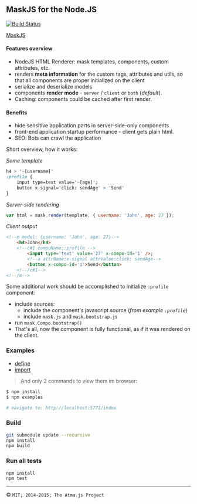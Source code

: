 MaskJS for the Node.JS
----
[![Build Status](https://travis-ci.org/atmajs/mask-node.png?branch=master)](https://travis-ci.org/atmajs/mask-node)

[MaskJS](https://github.com/atmajs/MaskJS)


#### Features overview

- NodeJS HTML Renderer: mask templates, components, custom attributes, etc.
- renders **meta information** for the custom tags, attributes and utils, so that all components are proper initialized on the client
- serialize and deserialize models
- components **render mode** - `server` / `client` or `both` (_default_).
- Caching: components could be cached after first render.

#### Benefits
- hide sensitive application parts in server-side-only components
- front-end application startup performance - client gets plain html.
- SEO: Bots can crawl the application 

Short overview, how it works:

_Some template_
```sass
h4 > '~[username]'
:profile {
	input type=text value='~[age]';
	button x-signal='click: sendAge' > 'Send'
}
```

_Server-side rendering_
```javascript
var html = mask.render(template, { username: 'John', age: 27 });
```

_Client output_
```html
<!--m model: {username: 'John', age: 27}-->
	<h4>John</h4>
	<!--c#1 compoName::profile -->
		<input type='text' value='27' x-compo-id='1' />;
		<!--a attrName:x-signal attrValue:click: sendAge-->
		<button x-compo-id='1'>Send</button>
	<!--/c#1-->
<!--/m-->
```

Some additional work should be accomplished to initialize `:profile` component:
- include sources:
	- include the component's javascript source (_from example `:profile`_)
	- include `mask.js` and `mask.bootstrap.js`
- run ```mask.Compo.bootstrap()```
- That's all, now the component is fully functional, as if it was rendered on the client.

### Examples

- [define](examples/define/index.mask)
- [import](examples/import/index.mask)

> And only 2 commands to view them im browser:

```bash
$ npm install
$ npm examples

# navigate to: http://localhost:5771/index
```

### Build
```bash
git submodule update --recursive
npm install
npm build
```

### Run all tests
```
npm install
npm test
```
----

 :copyright: ` MIT; 2014-2015; The Atma.js Project `
